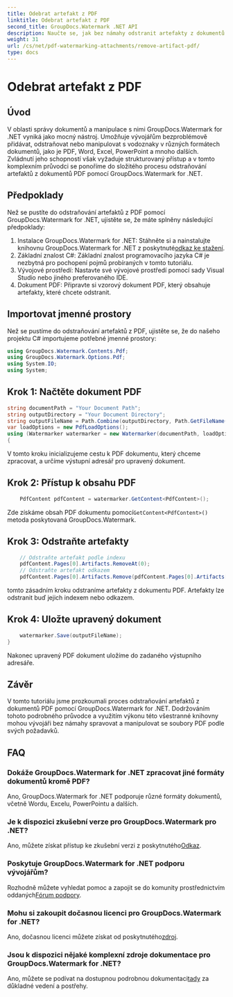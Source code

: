 ```yaml
---
title: Odebrat artefakt z PDF
linktitle: Odebrat artefakt z PDF
second_title: GroupDocs.Watermark .NET API
description: Naučte se, jak bez námahy odstranit artefakty z dokumentů PDF pomocí GroupDocs.Watermark for .NET. Zvládněte tento proces krok za krokem pomocí našeho komplexního tutoriálu.
weight: 31
url: /cs/net/pdf-watermarking-attachments/remove-artifact-pdf/
type: docs
---
```

# Odebrat artefakt z PDF

## Úvod
V oblasti správy dokumentů a manipulace s nimi GroupDocs.Watermark for .NET vyniká jako mocný nástroj. Umožňuje vývojářům bezproblémově přidávat, odstraňovat nebo manipulovat s vodoznaky v různých formátech dokumentů, jako je PDF, Word, Excel, PowerPoint a mnoho dalších. Zvládnutí jeho schopností však vyžaduje strukturovaný přístup a v tomto komplexním průvodci se ponoříme do složitého procesu odstraňování artefaktů z dokumentů PDF pomocí GroupDocs.Watermark for .NET.
## Předpoklady
Než se pustíte do odstraňování artefaktů z PDF pomocí GroupDocs.Watermark for .NET, ujistěte se, že máte splněny následující předpoklady:
1. Instalace GroupDocs.Watermark for .NET: Stáhněte si a nainstalujte knihovnu GroupDocs.Watermark for .NET z poskytnuté[odkaz ke stažení](https://releases.groupdocs.com/Watermark/net/).
2. Základní znalost C#: Základní znalost programovacího jazyka C# je nezbytná pro pochopení pojmů probíraných v tomto tutoriálu.
3. Vývojové prostředí: Nastavte své vývojové prostředí pomocí sady Visual Studio nebo jiného preferovaného IDE.
4. Dokument PDF: Připravte si vzorový dokument PDF, který obsahuje artefakty, které chcete odstranit.

## Importovat jmenné prostory
Než se pustíme do odstraňování artefaktů z PDF, ujistěte se, že do našeho projektu C# importujeme potřebné jmenné prostory:
```csharp
using GroupDocs.Watermark.Contents.Pdf;
using GroupDocs.Watermark.Options.Pdf;
using System.IO;
using System;
```
## Krok 1: Načtěte dokument PDF
```csharp
string documentPath = "Your Document Path";
string outputDirectory = "Your Document Directory";
string outputFileName = Path.Combine(outputDirectory, Path.GetFileName(documentPath));
var loadOptions = new PdfLoadOptions();
using (Watermarker watermarker = new Watermarker(documentPath, loadOptions))
{
```
V tomto kroku inicializujeme cestu k PDF dokumentu, který chceme zpracovat, a určíme výstupní adresář pro upravený dokument.
## Krok 2: Přístup k obsahu PDF
```csharp
    PdfContent pdfContent = watermarker.GetContent<PdfContent>();
```
 Zde získáme obsah PDF dokumentu pomocí`GetContent<PdfContent>()` metoda poskytovaná GroupDocs.Watermark.
## Krok 3: Odstraňte artefakty
```csharp
    // Odstraňte artefakt podle indexu
    pdfContent.Pages[0].Artifacts.RemoveAt(0);
    // Odstraňte artefakt odkazem
    pdfContent.Pages[0].Artifacts.Remove(pdfContent.Pages[0].Artifacts[0]);
```
tomto zásadním kroku odstraníme artefakty z dokumentu PDF. Artefakty lze odstranit buď jejich indexem nebo odkazem.
## Krok 4: Uložte upravený dokument
```csharp
    watermarker.Save(outputFileName);
}
```
Nakonec upravený PDF dokument uložíme do zadaného výstupního adresáře.

## Závěr
V tomto tutoriálu jsme prozkoumali proces odstraňování artefaktů z dokumentů PDF pomocí GroupDocs.Watermark for .NET. Dodržováním tohoto podrobného průvodce a využitím výkonu této všestranné knihovny mohou vývojáři bez námahy spravovat a manipulovat se soubory PDF podle svých požadavků.
## FAQ
### Dokáže GroupDocs.Watermark for .NET zpracovat jiné formáty dokumentů kromě PDF?
Ano, GroupDocs.Watermark for .NET podporuje různé formáty dokumentů, včetně Wordu, Excelu, PowerPointu a dalších.
### Je k dispozici zkušební verze pro GroupDocs.Watermark pro .NET?
 Ano, můžete získat přístup ke zkušební verzi z poskytnutého[Odkaz](https://releases.groupdocs.com/).
### Poskytuje GroupDocs.Watermark for .NET podporu vývojářům?
 Rozhodně můžete vyhledat pomoc a zapojit se do komunity prostřednictvím oddaných[Fórum podpory](https://forum.groupdocs.com/c/watermark/19).
### Mohu si zakoupit dočasnou licenci pro GroupDocs.Watermark for .NET?
 Ano, dočasnou licenci můžete získat od poskytnutého[zdroj](https://purchase.groupdocs.com/temporary-license/).
### Jsou k dispozici nějaké komplexní zdroje dokumentace pro GroupDocs.Watermark for .NET?
 Ano, můžete se podívat na dostupnou podrobnou dokumentaci[tady](https://tutorials.groupdocs.com/Watermark/net/) za důkladné vedení a postřehy.